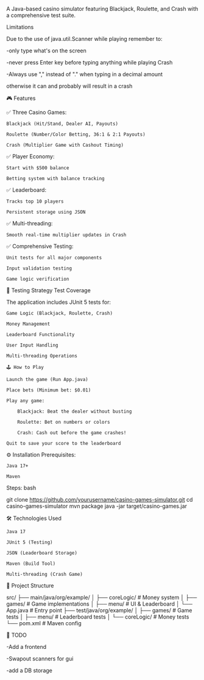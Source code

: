 A Java-based casino simulator featuring Blackjack, Roulette, and Crash with a comprehensive test suite.

Limitations

Due to the use of java.util.Scanner while playing remember to:

-only type what's on the screen 

-never press Enter key before typing anything while playing Crash

-Always use "," instead of "." when typing in a decimal amount

otherwise it can and probably will result in a crash


🎮 Features

✅ Three Casino Games:

    Blackjack (Hit/Stand, Dealer AI, Payouts)

    Roulette (Number/Color Betting, 36:1 & 2:1 Payouts)

    Crash (Multiplier Game with Cashout Timing)

✅ Player Economy:

    Start with $500 balance

    Betting system with balance tracking

✅ Leaderboard:

    Tracks top 10 players

    Persistent storage using JSON

✅ Multi-threading:

    Smooth real-time multiplier updates in Crash

✅ Comprehensive Testing:

    Unit tests for all major components

    Input validation testing

    Game logic verification

🧪 Testing Strategy
Test Coverage

The application includes JUnit 5 tests for:

    Game Logic (Blackjack, Roulette, Crash)

    Money Management

    Leaderboard Functionality

    User Input Handling

    Multi-threading Operations

    🕹️ How to Play

    Launch the game (Run App.java)

    Place bets (Minimum bet: $0.01)

    Play any game:

        Blackjack: Beat the dealer without busting

        Roulette: Bet on numbers or colors

        Crash: Cash out before the game crashes!

    Quit to save your score to the leaderboard

⚙️ Installation
Prerequisites:

    Java 17+

    Maven

Steps:
bash

git clone https://github.com/yourusername/casino-games-simulator.git
cd casino-games-simulator
mvn package
java -jar target/casino-games.jar

🛠️ Technologies Used

    Java 17

    JUnit 5 (Testing)

    JSON (Leaderboard Storage)

    Maven (Build Tool)

    Multi-threading (Crash Game)

📂 Project Structure

src/
├── main/java/org/example/
│   ├── coreLogic/       # Money system
│   ├── games/           # Game implementations
│   ├── menu/            # UI & Leaderboard
│   └── App.java         # Entry point
├── test/java/org/example/
│   ├── games/           # Game tests
│   ├── menu/            # Leaderboard tests
│   └── coreLogic/       # Money tests
└── pom.xml              # Maven config


📌 TODO

-Add a frontend

-Swapout scanners for gui

-add a DB storage

